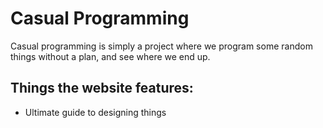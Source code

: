 # Casual Programming
Casual programming is simply a project where we program some random things without a plan, and see where we end up.

## Things the website features:
- Ultimate guide to designing things